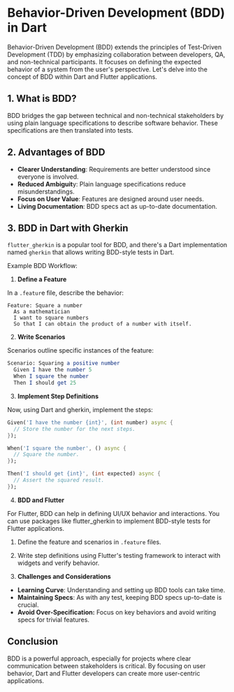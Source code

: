 # Behavior-Driven Development (BDD) in Dart
Behavior-Driven Development (BDD) extends the principles of Test-Driven Development (TDD) by emphasizing collaboration between developers, QA, and non-technical participants. It focuses on defining the expected behavior of a system from the user's perspective. Let's delve into the concept of BDD within Dart and Flutter applications.

## 1. What is BDD?
BDD bridges the gap between technical and non-technical stakeholders by using plain language specifications to describe software behavior. These specifications are then translated into tests.

## 2. Advantages of BDD
* **Clearer Understanding**: Requirements are better understood since everyone is involved.
* **Reduced Ambiguit**y: Plain language specifications reduce misunderstandings.
* **Focus on User Value**: Features are designed around user needs.
* **Living Documentation**: BDD specs act as up-to-date documentation.

## 3. BDD in Dart with Gherkin
`flutter_gherkin` is a popular tool for BDD, and there's a Dart implementation named `gherkin` that allows writing BDD-style tests in Dart.

Example BDD Workflow:
1. **Define a Feature**
   
In a `.featur`e file, describe the behavior:
```vbnet
Feature: Square a number
  As a mathematician
  I want to square numbers
  So that I can obtain the product of a number with itself.
```
2. **Write Scenarios**
   
Scenarios outline specific instances of the feature:
```mathematica
Scenario: Squaring a positive number
  Given I have the number 5
  When I square the number
  Then I should get 25
```

3. **Implement Step Definitions**
   
Now, using Dart and gherkin, implement the steps:
```dart
Given('I have the number {int}', (int number) async {
  // Store the number for the next steps.
});

When('I square the number', () async {
  // Square the number.
});

Then('I should get {int}', (int expected) async {
  // Assert the squared result.
});
```
4. **BDD and Flutter**
   
For Flutter, BDD can help in defining UI/UX behavior and interactions. You can use packages like flutter_gherkin to implement BDD-style tests for Flutter applications.

1. Define the feature and scenarios in `.feature` files.
2. Write step definitions using Flutter's testing framework to interact with widgets and verify behavior.

5. **Challenges and Considerations**
   
* **Learning Curve**: Understanding and setting up BDD tools can take time.
* **Maintaining Specs**: As with any test, keeping BDD specs up-to-date is crucial.
* **Avoid Over-Specification:** Focus on key behaviors and avoid writing specs for trivial features.

## Conclusion
BDD is a powerful approach, especially for projects where clear communication between stakeholders is critical. By focusing on user behavior, Dart and Flutter developers can create more user-centric applications.
